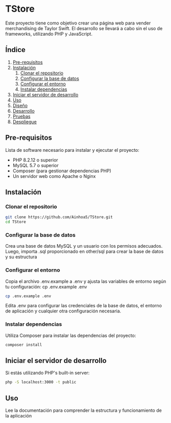 # TStore

Este proyecto tiene como objetivo crear una página web para vender merchandising de Taylor Swift. El desarrollo se llevará a cabo sin el uso de frameworks, utilizando PHP y JavaScript.

## Índice

1. [Pre-requisitos](#pre-requisitos)
2. [Instalación](#instalación)
   1. [Clonar el repositorio](#clonar-el-repositorio)
   2. [Configurar la base de datos](#configurar-la-base-de-datos)
   3. [Configurar el entorno](#configurar-el-entorno)
   4. [Instalar dependencias](#instalar-dependencias)
3. [Iniciar el servidor de desarrollo](#iniciar-el-servidor-de-desarrollo)
4. [Uso](#uso)
5. [Diseño](#diseño)
6. [Desarrollo](#desarrollo)
7. [Pruebas](#pruebas)
8. [Despliegue](#despliegue)

## Pre-requisitos

Lista de software necesario para instalar y ejecutar el proyecto:
- PHP 8.2.12 o superior
- MySQL 5.7 o superior
- Composer (para gestionar dependencias PHP)
- Un servidor web como Apache o Nginx

## Instalación

### Clonar el repositorio
```bash
git clone https://github.com/Ainhoa5/TStore.git
cd TStore
```

### Configurar la base de datos

Crea una base de datos MySQL y un usuario con los permisos adecuados. Luego, importa .sql proporcionado en other/sql para crear la base de datos y su estructura

### Configurar el entorno

Copia el archivo .env.example a .env y ajusta las variables de entorno según tu configuración:
cp .env.example .env
```bash
cp .env.example .env
```
Edita .env para configurar las credenciales de la base de datos, el entorno de aplicación y cualquier otra configuración necesaria.

### Instalar dependencias

Utiliza Composer para instalar las dependencias del proyecto:

```bash
composer install
```

## Iniciar el servidor de desarrollo

Si estás utilizando PHP's built-in server:

```bash
php -S localhost:3000 -t public
```

## Uso

Lee la documentación para comprender la estructura y funcionamiento de la aplicación